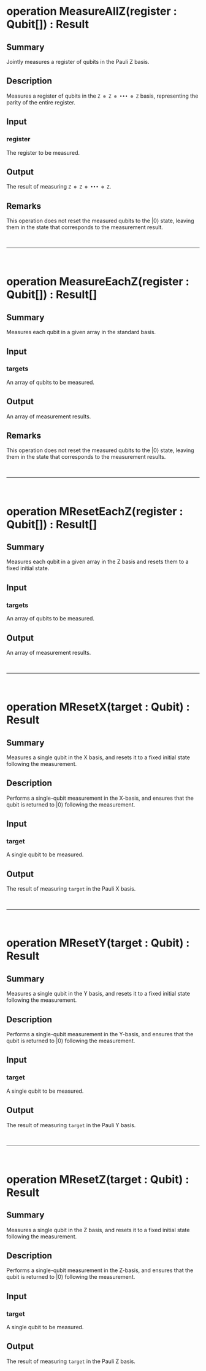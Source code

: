 # operation MeasureAllZ(register : Qubit[]) : Result

## Summary
Jointly measures a register of qubits in the Pauli Z basis.

## Description
Measures a register of qubits in the `Z ⊗ Z ⊗ ••• ⊗ Z`
basis, representing the parity of the entire register.

## Input
### register
The register to be measured.

## Output
The result of measuring `Z ⊗ Z ⊗ ••• ⊗ Z`.

## Remarks
This operation does not reset the measured qubits to the |0⟩ state,
leaving them in the state that corresponds to the measurement result.

&nbsp;

---

&nbsp;

# operation MeasureEachZ(register : Qubit[]) : Result[]

## Summary
Measures each qubit in a given array in the standard basis.
## Input
### targets
An array of qubits to be measured.
## Output
An array of measurement results.

## Remarks
This operation does not reset the measured qubits to the |0⟩ state,
leaving them in the state that corresponds to the measurement results.

&nbsp;

---

&nbsp;

# operation MResetEachZ(register : Qubit[]) : Result[]

## Summary
Measures each qubit in a given array in the Z basis
and resets them to a fixed initial state.
## Input
### targets
An array of qubits to be measured.
## Output
An array of measurement results.

&nbsp;

---

&nbsp;

# operation MResetX(target : Qubit) : Result

## Summary
Measures a single qubit in the X basis,
and resets it to a fixed initial state
following the measurement.

## Description
Performs a single-qubit measurement in the X-basis,
and ensures that the qubit is returned to |0⟩
following the measurement.

## Input
### target
A single qubit to be measured.

## Output
The result of measuring `target` in the Pauli X basis.

&nbsp;

---

&nbsp;

# operation MResetY(target : Qubit) : Result

## Summary
Measures a single qubit in the Y basis,
and resets it to a fixed initial state
following the measurement.

## Description
Performs a single-qubit measurement in the Y-basis,
and ensures that the qubit is returned to |0⟩
following the measurement.

## Input
### target
A single qubit to be measured.

## Output
The result of measuring `target` in the Pauli Y basis.

&nbsp;

---

&nbsp;

# operation MResetZ(target : Qubit) : Result

## Summary
Measures a single qubit in the Z basis,
and resets it to a fixed initial state
following the measurement.

## Description
Performs a single-qubit measurement in the Z-basis,
and ensures that the qubit is returned to |0⟩
following the measurement.

## Input
### target
A single qubit to be measured.

## Output
The result of measuring `target` in the Pauli Z basis.
